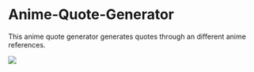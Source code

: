 # Anime-Quote-Generator

This anime quote generator generates quotes through an different anime references.

<img src="images/jokesgenerator.png">
